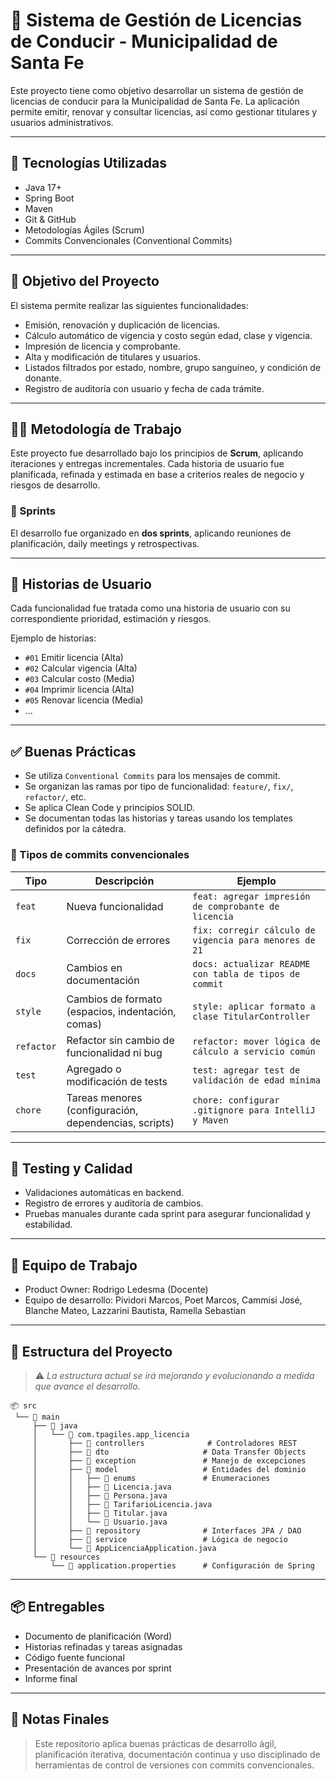 # 🪪 Sistema de Gestión de Licencias de Conducir - Municipalidad de Santa Fe

Este proyecto tiene como objetivo desarrollar un sistema de gestión de licencias de conducir para la Municipalidad de Santa Fe. La aplicación permite emitir, renovar y consultar licencias, así como gestionar titulares y usuarios administrativos.

---

## 🧩 Tecnologías Utilizadas

- Java 17+
- Spring Boot
- Maven
- Git & GitHub
- Metodologías Ágiles (Scrum)
- Commits Convencionales (Conventional Commits)

---

## 🚀 Objetivo del Proyecto

El sistema permite realizar las siguientes funcionalidades:

- Emisión, renovación y duplicación de licencias.
- Cálculo automático de vigencia y costo según edad, clase y vigencia.
- Impresión de licencia y comprobante.
- Alta y modificación de titulares y usuarios.
- Listados filtrados por estado, nombre, grupo sanguíneo, y condición de donante.
- Registro de auditoría con usuario y fecha de cada trámite.

---

## 👨‍💻 Metodología de Trabajo

Este proyecto fue desarrollado bajo los principios de **Scrum**, aplicando iteraciones y entregas incrementales. Cada historia de usuario fue planificada, refinada y estimada en base a criterios reales de negocio y riesgos de desarrollo.

### 🔁 Sprints

El desarrollo fue organizado en **dos sprints**, aplicando reuniones de planificación, daily meetings y retrospectivas.

---

## 📝 Historias de Usuario

Cada funcionalidad fue tratada como una historia de usuario con su correspondiente prioridad, estimación y riesgos.

Ejemplo de historias:

- `#01` Emitir licencia (Alta)
- `#02` Calcular vigencia (Alta)
- `#03` Calcular costo (Media)
- `#04` Imprimir licencia (Alta)
- `#05` Renovar licencia (Media)
- ...

---

## ✅ Buenas Prácticas

- Se utiliza `Conventional Commits` para los mensajes de commit.
- Se organizan las ramas por tipo de funcionalidad: `feature/`, `fix/`, `refactor/`, etc.
- Se aplica Clean Code y principios SOLID.
- Se documentan todas las historias y tareas usando los templates definidos por la cátedra.

### 📌 Tipos de commits convencionales

| Tipo        | Descripción                                               | Ejemplo                                               |
|-------------|-----------------------------------------------------------|--------------------------------------------------------|
| `feat`      | Nueva funcionalidad                                        | `feat: agregar impresión de comprobante de licencia`   |
| `fix`       | Corrección de errores                                      | `fix: corregir cálculo de vigencia para menores de 21` |
| `docs`      | Cambios en documentación                                   | `docs: actualizar README con tabla de tipos de commit` |
| `style`     | Cambios de formato (espacios, indentación, comas)         | `style: aplicar formato a clase TitularController`     |
| `refactor`  | Refactor sin cambio de funcionalidad ni bug               | `refactor: mover lógica de cálculo a servicio común`   |
| `test`      | Agregado o modificación de tests                           | `test: agregar test de validación de edad mínima`      |
| `chore`     | Tareas menores (configuración, dependencias, scripts)     | `chore: configurar .gitignore para IntelliJ y Maven`   |

---

## 🧪 Testing y Calidad

- Validaciones automáticas en backend.
- Registro de errores y auditoría de cambios.
- Pruebas manuales durante cada sprint para asegurar funcionalidad y estabilidad.

---

## 🧠 Equipo de Trabajo

- Product Owner: Rodrigo Ledesma (Docente)
- Equipo de desarrollo: Pividori Marcos, Poet Marcos, Cammisi José, Blanche Mateo, Lazzarini Bautista, Ramella Sebastian

---

## 📂 Estructura del Proyecto

> ⚠️ *La estructura actual se irá mejorando y evolucionando a medida que avance el desarrollo.*

```plaintext
📦 src  
 └── 📂 main  
     ├── 📂 java  
     │   └── 📂 com.tpagiles.app_licencia  
     │       ├── 📂 controllers              # Controladores REST  
     │       ├── 📂 dto                     # Data Transfer Objects  
     │       ├── 📂 exception               # Manejo de excepciones  
     │       ├── 📂 model                   # Entidades del dominio  
     │       │   ├── 📂 enums               # Enumeraciones  
     │       │   ├── 📄 Licencia.java  
     │       │   ├── 📄 Persona.java  
     │       │   ├── 📄 TarifarioLicencia.java  
     │       │   ├── 📄 Titular.java  
     │       │   └── 📄 Usuario.java  
     │       ├── 📂 repository              # Interfaces JPA / DAO  
     │       ├── 📂 service                 # Lógica de negocio  
     │       └── 📄 AppLicenciaApplication.java  
     └── 📂 resources  
         └── 📄 application.properties      # Configuración de Spring  

```
---

## 📦 Entregables

- Documento de planificación (Word)
- Historias refinadas y tareas asignadas
- Código fuente funcional
- Presentación de avances por sprint
- Informe final

---

## 📌 Notas Finales

> Este repositorio aplica buenas prácticas de desarrollo ágil, planificación iterativa, documentación continua y uso disciplinado de herramientas de control de versiones con commits convencionales.

